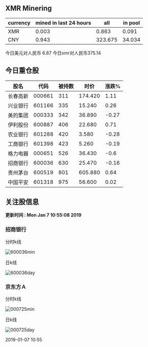 ## XMR Minering

|currency|mined in last 24 hours|all|in pool|
|---|---|---|---|
|XMR|0.003|0.863|0.091|
|CNY|0.943|323.675|34.034|

今日美元对人民币 6.87	今日xmr对人民币375.14


## 今日重仓股 

|股名|代码|被持数|时价|涨跌%|
|---|---|---|---|---|
|长春高新|000661|311|174.420|1.11|
|兴业银行|601166|335|15.240|0.26|
|美的集团|000333|342|36.890|-0.27|
|伊利股份|600887|406|22.680|0.71|
|农业银行|601288|420|3.580|-0.28|
|工商银行|601398|423|5.260|-0.19|
|格力电器|000651|526|36.430|-0.6|
|招商银行|600036|630|25.470|-0.16|
|贵州茅台|600519|801|605.880|0.64|
|中国平安|601318|975|56.600|0.02|

## 关注股信息
**更新时间 : Mon Jan  7 10:55:08 2019**
### 招商银行 
分时k线

![600036min](http://image.sinajs.cn/newchart/min/n/sh600036.gif)

日k线

![600036day](http://image.sinajs.cn/newchart/daily/n/sh600036.gif)

### 京东方Ａ 
分时k线

![000725min](http://image.sinajs.cn/newchart/min/n/sz000725.gif)

日k线

![000725day](http://image.sinajs.cn/newchart/daily/n/sz000725.gif)

2019-01-07 10:55